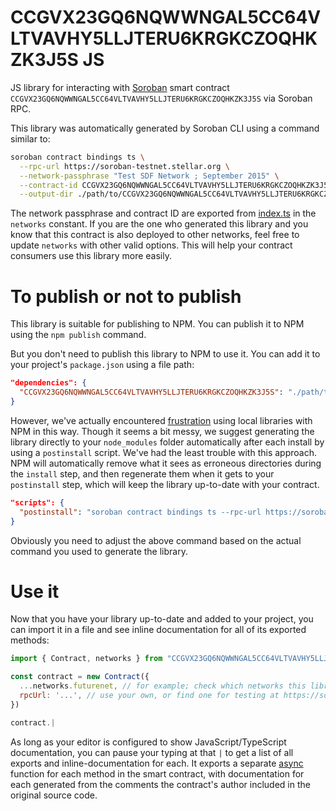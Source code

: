 # CCGVX23GQ6NQWWNGAL5CC64VLTVAVHY5LLJTERU6KRGKCZOQHKZK3J5S JS

JS library for interacting with [Soroban](https://soroban.stellar.org/) smart contract `CCGVX23GQ6NQWWNGAL5CC64VLTVAVHY5LLJTERU6KRGKCZOQHKZK3J5S` via Soroban RPC.

This library was automatically generated by Soroban CLI using a command similar to:

```bash
soroban contract bindings ts \
  --rpc-url https://soroban-testnet.stellar.org \
  --network-passphrase "Test SDF Network ; September 2015" \
  --contract-id CCGVX23GQ6NQWWNGAL5CC64VLTVAVHY5LLJTERU6KRGKCZOQHKZK3J5S \
  --output-dir ./path/to/CCGVX23GQ6NQWWNGAL5CC64VLTVAVHY5LLJTERU6KRGKCZOQHKZK3J5S
```

The network passphrase and contract ID are exported from [index.ts](./src/index.ts) in the `networks` constant. If you are the one who generated this library and you know that this contract is also deployed to other networks, feel free to update `networks` with other valid options. This will help your contract consumers use this library more easily.

# To publish or not to publish

This library is suitable for publishing to NPM. You can publish it to NPM using the `npm publish` command.

But you don't need to publish this library to NPM to use it. You can add it to your project's `package.json` using a file path:

```json
"dependencies": {
  "CCGVX23GQ6NQWWNGAL5CC64VLTVAVHY5LLJTERU6KRGKCZOQHKZK3J5S": "./path/to/this/folder"
}
```

However, we've actually encountered [frustration](https://github.com/stellar/soroban-example-dapp/pull/117#discussion_r1232873560) using local libraries with NPM in this way. Though it seems a bit messy, we suggest generating the library directly to your `node_modules` folder automatically after each install by using a `postinstall` script. We've had the least trouble with this approach. NPM will automatically remove what it sees as erroneous directories during the `install` step, and then regenerate them when it gets to your `postinstall` step, which will keep the library up-to-date with your contract.

```json
"scripts": {
  "postinstall": "soroban contract bindings ts --rpc-url https://soroban-testnet.stellar.org --network-passphrase \"Test SDF Network ; September 2015\" --id CCGVX23GQ6NQWWNGAL5CC64VLTVAVHY5LLJTERU6KRGKCZOQHKZK3J5S --name CCGVX23GQ6NQWWNGAL5CC64VLTVAVHY5LLJTERU6KRGKCZOQHKZK3J5S"
}
```

Obviously you need to adjust the above command based on the actual command you used to generate the library.

# Use it

Now that you have your library up-to-date and added to your project, you can import it in a file and see inline documentation for all of its exported methods:

```js
import { Contract, networks } from "CCGVX23GQ6NQWWNGAL5CC64VLTVAVHY5LLJTERU6KRGKCZOQHKZK3J5S"

const contract = new Contract({
  ...networks.futurenet, // for example; check which networks this library exports
  rpcUrl: '...', // use your own, or find one for testing at https://soroban.stellar.org/docs/reference/rpc#public-rpc-providers
})

contract.|
```

As long as your editor is configured to show JavaScript/TypeScript documentation, you can pause your typing at that `|` to get a list of all exports and inline-documentation for each. It exports a separate [async](https://developer.mozilla.org/en-US/docs/Web/JavaScript/Reference/Statements/async_function) function for each method in the smart contract, with documentation for each generated from the comments the contract's author included in the original source code.
